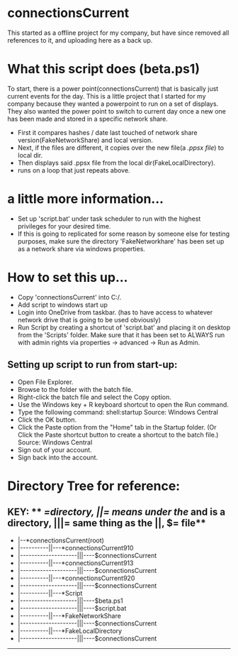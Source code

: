 # connectionsCurrent
This started as a offline project for my company, but have since removed all references to it, and uploading here as a back up.

# What this script does (beta.ps1)
To start, there is a power point(connectionsCurrent) that is basically just current events for the day. This is a little project that I started for my company because they wanted a powerpoint to run on a set of displays. They also wanted the power point to switch to current day once a new one has been made and stored in a specific network share.
- First it compares hashes / date last touched of network share version(FakeNetworkShare) and local version.
- Next, if the files are different, it copies over the new file(a *.ppsx file*) to local dir.
- Then displays said .ppsx file from the local dir(FakeLocalDirectory). 
- runs on a loop that just repeats above.
# a little more information...
- Set up 'script.bat' under task scheduler to run with the highest privileges for your desired time.
- If this is going to replicated for some reason by someone else for testing purposes, make sure the directory 'FakeNetworkhare' has been set up as a network share via windows properties.
# How to set this up...
- Copy 'connectionsCurrent' into C:/.
- Add script to windows start up
- Login into OneDrive from taskbar. (has to have access to whatever network drive that is going to be used obviously)
- Run Script by creating a shortcut of 'script.bat' and placing it on desktop from the 'Scripts' folder. Make sure that it has been set to ALWAYS run with admin rights via properties -> advanced -> Run as Admin. 
## Setting up script to run from start-up:
- Open File Explorer.
- Browse to the folder with the batch file.
- Right-click the batch file and select the Copy option.
- Use the Windows key + R keyboard shortcut to open the Run command.
- Type the following command: shell:startup Source: Windows Central
- Click the OK button.
- Click the Paste option from the "Home" tab in the Startup folder. (Or Click the Paste shortcut button to create a shortcut to the batch file.) Source: Windows Central
- Sign out of your account.
- Sign back into the account.
# Directory Tree for reference:
KEY: ** *=directory, ||= means under the* and is a directory, |||= same thing as the ||, $= file**
---------------------------------------------------------------------------
- |--*connectionsCurrent(root)
- |----------||---*connectionsCurrent910
- |--------------------|||----$connectionsCurrent
- |----------||---*connectionsCurrent913
- |--------------------|||----$connectionsCurrent
- |----------||---*connectionsCurrent920
- |--------------------|||----$connectionsCurrent
- |----------||---*Script
- |--------------------|||----$beta.ps1
- |--------------------|||----$script.bat
- |----------||---*FakeNetworkShare
- |--------------------|||----$connectionsCurrent
- |----------||---*FakeLocalDirectory
- |--------------------|||----$connectionsCurrent
---------------------------------------------------------------------------

